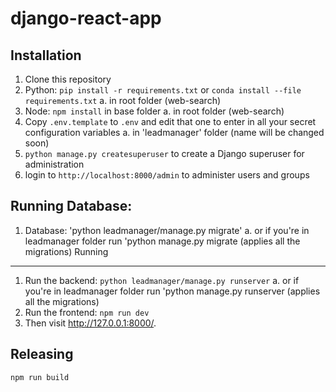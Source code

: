 django-react-app
================

Installation
------------
1. Clone this repository
2. Python: `pip install -r requirements.txt` or `conda install --file requirements.txt` 
      a. in root folder (web-search) 
3. Node: `npm install` in base folder 
      a. in root folder (web-search)
4. Copy `.env.template` to `.env` and edit that one to enter in all your secret configuration variables
      a. in 'leadmanager' folder (name will be changed soon)
5. `python manage.py createsuperuser` to create a Django superuser for administration
6. login to `http://localhost:8000/admin` to administer users and groups

Running Database: 
----------------
1. Database: 'python leadmanager/manage.py migrate'
      a. or if you're in leadmanager folder run 'python manage.py migrate (applies all the migrations)
Running
-------

1. Run the backend: `python leadmanager/manage.py runserver`
      a. or if you're in leadmanager folder run 'python manage.py runserver (applies all the migrations)
2. Run the frontend: `npm run dev`
3. Then visit http://127.0.0.1:8000/.

Releasing
---------
`npm run build` 
